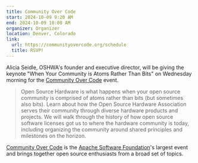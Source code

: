 ```yaml
---
title: Community Over Code
start: 2024-10-09 9:20 AM
end: 2024-10-09 10:00 AM
organizer: Organizer
location: Denver, Colorado
link:
  url: https://communityovercode.org/schedule
  title: RSVP!
---
```


Alicia Seidle, OSHWA's founder and executive director, will be giving the keynote "When Your Community is Atoms Rather Than Bits" on Wednesday morning for the [Community Over Code] event.

> Open Source Hardware is what happens when your open source community is comprised of atoms rather than bits (but sometimes also bits). Learn about how the Open Source Hardware Association serves their community through diverse hardware products and projects. We will walk through the history of how open source software licenses got us to where the hardware community is today, including organizing the community around shared principles and milestones on the horizon.

[Community Over Code] is the [Apache Software Foundation]'s largest event and brings together open source enthusiasts from a broad set of topics.

[Community Over Code]: https://communityovercode.org/
[Apache Software Foundation]: https://apache.org/
